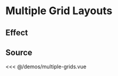 # Multiple Grid Layouts

## Effect

<ClientOnly>
  <DemoMultipleGrids></DemoMultipleGrids>
</ClientOnly>

## Source

<<< @/demos/multiple-grids.vue
